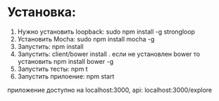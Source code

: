 
# Установка:
1. Нужно установить loopback: sudo npm install -g strongloop
2. Установить Mocha: sudo npm install mocha -g
3. Запустить: npm install
4. Запустить: client/bower install . если не установлен bower то установить npm install bower -g
5. Запустить тесты: npm t
6. Запустить прилоение: npm start 

приложение доступно на localhost:3000, api: localhost:3000/explore
